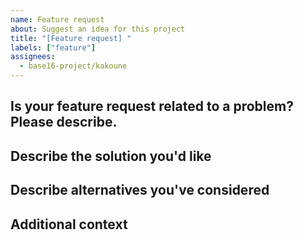 ```yaml
---
name: Feature request
about: Suggest an idea for this project
title: "[Feature request] "
labels: ["feature"]
assignees: 
  - base16-project/kakoune
---
```


## Is your feature request related to a problem? Please describe.

<!-- A clear and concise description of what the problem is. -->

## Describe the solution you'd like

<!-- A clear and concise description of what you want to happen. -->

## Describe alternatives you've considered

<!-- A clear and concise description of any alternative solutions or
features you've considered. -->

## Additional context

<!-- Add any other context or screenshots about the feature request
here. -->
